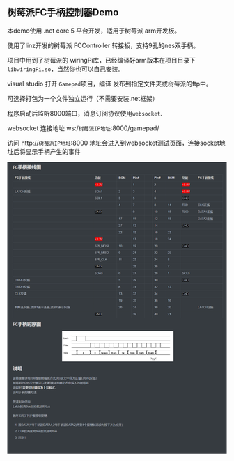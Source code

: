 
## 树莓派FC手柄控制器Demo

本demo使用 .net core 5 平台开发，适用于树莓派 arm开发板。

使用了linz开发的树莓派 FCController 转接板，支持9孔的nes双手柄。

项目中用到了树莓派的 wiringPi库，已经编译好arm版本在项目目录下 `libwiringPi.so`，当然你也可以自己安装。

visual studio 打开 `Gamepad`项目，编译 发布到指定文件夹或树莓派的ftp中。

可选择打包为一个文件独立运行（不需要安装.net框架）

程序启动后监听8000端口，消息订阅协议使用`websocket`.

websocket 连接地址 ws:/`树莓派IP地址`:8000/gamepad/

访问 http://`树莓派IP地址`:8000 地址会进入到websocket测试页面，连接socket地址后将显示手柄产生的事件


![原理图](images/readme.png)